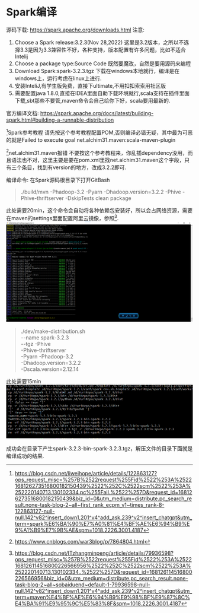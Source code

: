 
# Spark编译
源码下载:
https://spark.apache.org/downloads.html
注意:
1. Choose a Spark release:3.2.3(Nov 28,2022)
这里是3.2版本，之所以不选择3.3是因为3.3兼容性不好，各种支持，版本配置有许多问题，比如不适合Intelij
2. Choose a package type:Source Code
既然要魔改，自然是要用源码来编程
3. Download Spark:spark-3.2.3.tgz
下载在windows本地就行，编译是在windows上，运行考虑在linux上进行.
4. 安装InteliJ,有学生版免费，直接下ultimate,不用扣扣索索用社区版
5. 需要配置java 1.8.0,直接在IDEA里面自助下载环境就行,scala支持在插件里面下载,sbt那些不要管,maven命令会自己给你下好，scala要用最新的.

官方编译文档:
https://spark.apache.org/docs/latest/building-spark.html#building-a-runnable-distribution


[^1]Spark参考教程
请先按这个参考教程配置POM,否则编译必错无疑，其中最为可恶的就是Failed to execute goal net.alchim31.maven:scala-maven-plugin


[^2]net.alchim31.maven报错
不要按这个参考教程来，你乱插dependency没用，而且语法也不对，这里主要是要在pom.xml里找net.alchim31.maven这个字段，只有三个条目，找到有version的地方，改成3.2.2即可.

编译命令:
在Spark源码根目录下打开GitBash

> ./build/mvn -Phadoop-3.2 -Pyarn -Dhadoop.version=3.2.2 -Phive -Phive-thriftserver -DskipTests clean package

此处需要20min，这个命令会自动将各种依赖包安装好，所以会占网络资源，需要在maven的settings里面配置阿里云镜像，参照[^3].
![imgae](./src/Spark%E7%BC%96%E8%AF%91.png)

>./dev/make-distribution.sh \
--name spark-3.2.3 \
--tgz -Phive \
-Phive-thriftserver \
-Pyarn -Phadoop-3.2 \
-Dhadoop.version=3.2.2 \
-Dscala.version=2.12.14

此处需要15min
![image](./src/distribute.png)

成功会在目录下产生spark-3.2.3-bin-spark-3.2.3.tgz，解压文件的目录下面就是编译成功的结果.

[^1]: https://blog.csdn.net/liweihope/article/details/122863127?ops_request_misc=%257B%2522request%255Fid%2522%253A%2522168126273516800182150439%2522%252C%2522scm%2522%253A%252220140713.130102334.pc%255Fall.%2522%257D&request_id=168126273516800182150439&biz_id=0&utm_medium=distribute.pc_search_result.none-task-blog-2~all~first_rank_ecpm_v1~times_rank-8-122863127-null-null.142^v82^insert_down1,201^v4^add_ask,239^v2^insert_chatgpt&utm_term=spark%E6%BA%90%E7%A0%81%E4%BF%AE%E6%94%B9%E9%A1%B9%E7%9B%AE&spm=1018.2226.3001.4187

[^2]:https://www.cnblogs.com/war3blog/p/7864804.html

[^3]:https://blog.csdn.net/ITzhangminpeng/article/details/79936598?ops_request_misc=%257B%2522request%255Fid%2522%253A%2522168126114516800226566956%2522%252C%2522scm%2522%253A%252220140713.130102334..%2522%257D&request_id=168126114516800226566956&biz_id=0&utm_medium=distribute.pc_search_result.none-task-blog-2~all~sobaiduend~default-1-79936598-null-null.142^v82^insert_down1,201^v4^add_ask,239^v2^insert_chatgpt&utm_term=maven%E4%BF%AE%E6%94%B9%E9%98%BF%E9%87%8C%E4%BA%91%E9%95%9C%E5%83%8F&spm=1018.2226.3001.4187